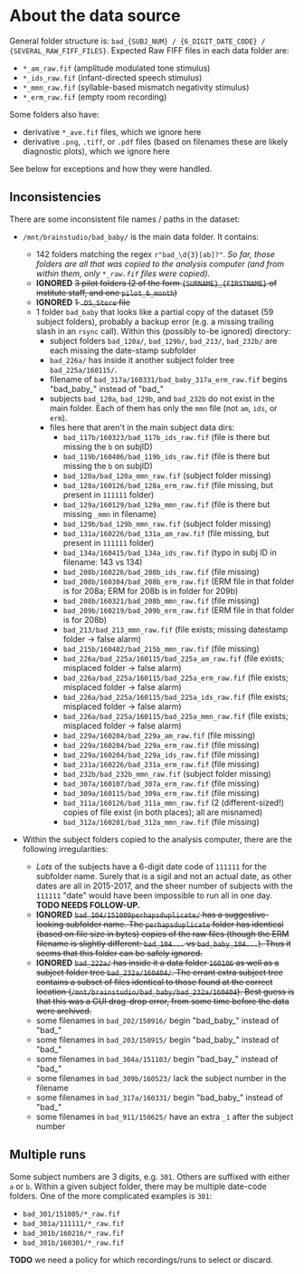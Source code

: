 # About the data source

General folder structure is: `bad_{SUBJ_NUM} / {6_DIGIT_DATE_CODE} / {SEVERAL_RAW_FIFF_FILES}`.
Expected Raw FIFF files in each data folder are:

- `*_am_raw.fif` (amplitude modulated tone stimulus)
- `*_ids_raw.fif` (infant-directed speech stimulus)
- `*_mmn_raw.fif` (syllable-based mismatch negativity stimulus)
- `*_erm_raw.fif` (empty room recording)

Some folders also have:

- derivative `*_ave.fif` files, which we ignore here
- derivative `.png`, `.tiff`, or `.pdf` files (based on filenames these are likely
  diagnostic plots), which we ignore here

See below for exceptions and how they were handled.

## Inconsistencies

There are some inconsistent file names / paths in the dataset:

- `/mnt/brainstudio/bad_baby/` is the main data folder. It contains:
    - 142 folders matching the regex `r"bad_\d{3}[ab]?"`. *So far, those folders are all that was
      copied to the analysis computer (and from within them, only `*_raw.fif` files were
      copied).*
    - **IGNORED** ~~3 pilot folders (2 of the form `{SURNAME}_{FIRSTNAME}` of institute staff, and
      one `pilot_6_month`)~~
    - **IGNORED** ~~1 `.DS_Store` file~~
    - 1 folder `bad_baby` that looks like a partial copy of the dataset (59 subject
      folders), probably a backup error (e.g. a missing trailing slash in an `rsync`
      call). Within this (possibly to-be ignored) directory:
        - subject folders `bad_120a/`, `bad_129b/`, `bad_213/`, `bad_232b/` are each missing the date-stamp subfolder
        - `bad_226a/` has inside it another subject folder tree `bad_225a/160115/`.
        - filename of `bad_317a/160331/bad_baby_317a_erm_raw.fif` begins "bad_baby_" instead of "bad_"
        - subjects `bad_120a`, `bad_129b`, and `bad_232b` do not exist in the main folder.
          Each of them has only the `mmn` file (not `am`, `ids`, or `erm`).
        - files here that aren't in the main subject data dirs:
            - `bad_117b/160323/bad_117b_ids_raw.fif` (file is there but missing the `b` on subjID)
            - `bad_119b/160406/bad_119b_ids_raw.fif` (file is there but missing the `b` on subjID)
            - `bad_120a/bad_120a_mmn_raw.fif` (subject folder missing)
            - `bad_128a/160126/bad_128a_erm_raw.fif` (file missing, but present in `111111` folder)
            - `bad_129a/160129/bad_129a_mmn_raw.fif` (file is there but missing `_mmn` in filename)
            - `bad_129b/bad_129b_mmn_raw.fif` (subject folder missing)
            - `bad_131a/160226/bad_131a_am_raw.fif` (file missing, but present in `111111` folder)
            - `bad_134a/160415/bad_134a_ids_raw.fif` (typo in subj ID in filename: 143 vs 134)
            - `bad_208b/160226/bad_208b_ids_raw.fif` (file missing)
            - `bad_208b/160304/bad_208b_erm_raw.fif` (ERM file in that folder is for 208a; ERM for 208b is in folder for 209b)
            - `bad_208b/160321/bad_208b_mmn_raw.fif` (file missing)
            - `bad_209b/160219/bad_209b_erm_raw.fif` (ERM file in that folder is for 208b)
            - `bad_213/bad_213_mmn_raw.fif` (file exists; missing datestamp folder → false alarm)
            - `bad_215b/160402/bad_215b_mmn_raw.fif` (file missing)
            - `bad_226a/bad_225a/160115/bad_225a_am_raw.fif` (file exists; misplaced folder → false alarm)
            - `bad_226a/bad_225a/160115/bad_225a_erm_raw.fif` (file exists; misplaced folder → false alarm)
            - `bad_226a/bad_225a/160115/bad_225a_ids_raw.fif` (file exists; misplaced folder → false alarm)
            - `bad_226a/bad_225a/160115/bad_225a_mmn_raw.fif` (file exists; misplaced folder → false alarm)
            - `bad_229a/160204/bad_229a_am_raw.fif` (file missing)
            - `bad_229a/160204/bad_229a_erm_raw.fif` (file missing)
            - `bad_229a/160204/bad_229a_ids_raw.fif` (file missing)
            - `bad_231a/160226/bad_231a_erm_raw.fif` (file missing)
            - `bad_232b/bad_232b_mmn_raw.fif` (subject folder missing)
            - `bad_307a/160107/bad_307a_erm_raw.fif` (file missing)
            - `bad_309a/160115/bad_309a_erm_raw.fif` (file missing)
            - `bad_311a/160126/bad_311a_mmn_raw.fif` (2 (different-sized!) copies of file exist (in both places); all are misnamed)
            - `bad_312a/160201/bad_312a_mmn_raw.fif` (file missing)

- Within the subject folders copied to the analysis computer, there are the following
  irregularities:
    - *Lots* of the subjects have a 6-digit date code of `111111` for the subfolder name.
      Surely that is a sigil and not an actual date, as other dates are all in
      2015-2017, and the sheer number of subjects with the `111111` "date" would have
      been impossible to run all in one day. **TODO NEEDS FOLLOW-UP.**
    - **IGNORED** ~~`bad_104/151009perhapsduplicate/` has a suggestive-looking subfolder name. The
      `perhapsduplicate` folder has identical (based on file size in bytes) copies of
      the raw files (though the ERM filename is slightly different: `bad_104...` vs
      `bad_baby_104...`). Thus it seems that this folder can be safely ignored.~~
    - **IGNORED** ~~`bad_222a/` has inside it a data folder `160106` as well as a subject folder tree
      `bad_232a/160404/`. The errant extra subject tree contains a subset of files
      identical to those found at the correct location
      (`/mnt/brainstudio/bad_baby/bad_232a/160404`). Best guess is that this was a GUI
      drag-drop error, from some time before the data were archived.~~
    - some filenames in `bad_202/150916/` begin "bad_baby_" instead of "bad_"
    - some filenames in `bad_203/150915/` begin "bad_baby_" instead of "bad_"
    - some filenames in `bad_304a/151103/` begin "bad_bay_" instead of "bad_"
    - some filenames in `bad_309b/160523/` lack the subject number in the filename
    - some filenames in `bad_317a/160331/` begin "bad_baby_" instead of "bad_"
    - some filenames in `bad_911/150625/` have an extra `_1` after the subject number

## Multiple runs

Some subject numbers are 3 digits, e.g. `301`. Others are suffixed with either `a` or `b`.
Within a given subject folder, there may be multiple date-code folders. One of the more
complicated examples is `301`:

- `bad_301/151005/*_raw.fif`
- `bad_301a/111111/*_raw.fif`
- `bad_301b/160216/*_raw.fif`
- `bad_301b/160301/*_raw.fif`

**TODO** we need a policy for which recordings/runs to select or discard.
